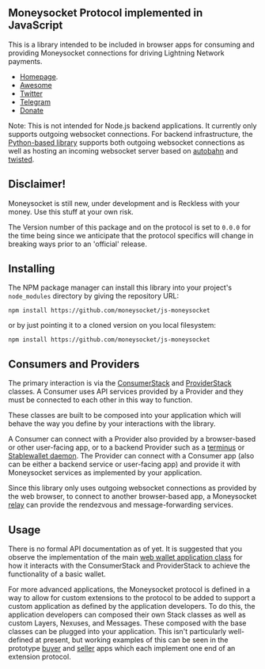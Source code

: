 Moneysocket Protocol implemented in JavaScript
-----

This is a library intended to be included in browser apps for consuming and providing Moneysocket connections for driving Lightning Network payments.

- [Homepage](https://socket.money).
- [Awesome](https://github.com/moneysocket/awesome-moneysocket)
- [Twitter](https://twitter.com/moneysocket)
- [Telegram](https://t.me/moneysocket)
- [Donate](https://socket.money/#donate)

Note: This is not intended for Node.js backend applications. It currently only supports outgoing websocket connections. For backend infrastructure, the [Python-based library](https://github.com/moneysocket/py-moneysocket) supports both outgoing websocket connections as well as hosting an incoming websocket server based on [autobahn](https://github.com/crossbario/autobahn-python) and [twisted](https://pypi.org/project/Twisted/).

Disclaimer!
-----

Moneysocket is still new, under development and is Reckless with your money. Use this stuff at your own risk.

The Version number of this package and on the protocol is set to `0.0.0` for the time being since we anticipate that the protocol specifics will change in breaking ways prior to an 'official' release.


Installing
-----

The NPM package manager can install this library into your project's `node_modules` directory by giving the repository URL:

`npm install https://github.com/moneysocket/js-moneysocket`

or by just pointing it to a cloned version on you local filesystem:

`npm install https://github.com/moneysocket/js-moneysocket`


Consumers and Providers
-----

The primary interaction is via the [ConsumerStack](moneysocket/stack/consumer.js) and [ProviderStack](moneysocket/stack/provider.js) classes. A Consumer uses API services provided by a Provider and they must be connected to each other in this way to function.

These classes are built to be composed into your application which will behave the way you define by your interactions with the library.

A Consumer can connect with a Provider also provided by a browser-based or other user-facing app, or to a backend Provider such as a [terminus](https://github.com/moneysocket/terminus) or [Stablewallet daemon](https://github.com/moneysocket/stabled). The Provider can connect with a Consumer app (also can be either a backend service or user-facing app) and provide it with Moneysocket services as implemented by your application.

Since this library only uses outgoing websocket connections as provided by the web browser, to connect to another browser-based app, a Moneysocket [relay](https://github.com/moneysocket/relay) can provide the rendezvous and message-forwarding services.

Usage
-----

There is no formal API documentation as of yet. It is suggested that you observe the implementation of the main [web wallet application class](https://github.com/moneysocket/web-wallet/blob/main/src/js/wallet.js) for how it interacts with the ConsumerStack and ProviderStack to achieve the functionality of a basic wallet.

For more advanced applications, the Moneysocket protocol is defined in a way to allow for custom extensions to the protocol to be added to support a custom application as defined by the application developers. To do this, the application developers can composed their own Stack classes as well as custom Layers, Nexuses, and Messages. These composed with the base classes can be plugged into your application. This isn't particularly well-defined at present, but working examples of this can be seen in the prototype [buyer](https://github.com/moneysocket/prototype/blob/master/browser/src/js/buyer.js) and [seller](https://github.com/moneysocket/prototype/blob/master/browser/src/js/seller.js) apps which each implement one end of an extension protocol.
